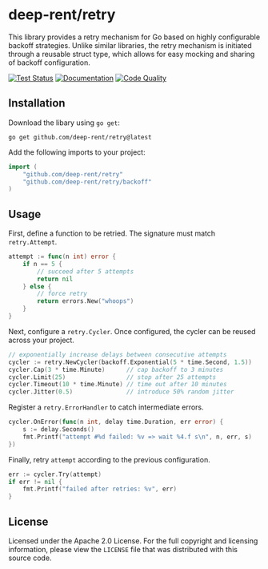 # deep-rent/retry

This library provides a retry mechanism for Go based on highly configurable backoff strategies. Unlike similar libraries, the retry mechanism is initiated through a reusable struct type, which allows for easy mocking and sharing of backoff configuration.

[![Test Status](https://github.com/deep-rent/retry/actions/workflows/test.yml/badge.svg)](https://github.com/deep-rent/retry/actions/workflows/test.yml) [![Documentation](https://img.shields.io/badge/godoc-reference-blue.svg)](https://godoc.org/github.com/deep-rent/retry) [![Code Quality](https://goreportcard.com/badge/github.com/nanomsg/mangos)](https://goreportcard.com/report/github.com/deep-rent/retry)


## Installation

Download the libary using `go get`:

```
go get github.com/deep-rent/retry@latest
```

Add the following imports to your project:

```go
import (
    "github.com/deep-rent/retry"
    "github.com/deep-rent/retry/backoff"
)
```

## Usage

First, define a function to be retried. The signature must match `retry.Attempt`.

```go
attempt := func(n int) error {
    if n == 5 {
        // succeed after 5 attempts
        return nil
    } else {
        // force retry
        return errors.New("whoops")
    }
}
```

Next, configure a `retry.Cycler`. Once configured, the cycler can be reused across your project.

```go
// exponentially increase delays between consecutive attempts
cycler := retry.NewCycler(backoff.Exponential(5 * time.Second, 1.5))
cycler.Cap(3 * time.Minute)      // cap backoff to 3 minutes
cycler.Limit(25)                 // stop after 25 attempts
cycler.Timeout(10 * time.Minute) // time out after 10 minutes
cycler.Jitter(0.5)               // introduce 50% random jitter
```

Register a `retry.ErrorHandler` to catch intermediate errors.

```go
cycler.OnError(func(n int, delay time.Duration, err error) {
    s := delay.Seconds()
    fmt.Printf("attempt #%d failed: %v => wait %4.f s\n", n, err, s)
})
```

Finally, retry `attempt` according to the previous configuration.

```go
err := cycler.Try(attempt)
if err != nil {
    fmt.Printf("failed after retries: %v", err)
}
```

## License

Licensed under the Apache 2.0 License. For the full copyright and licensing information, please view the `LICENSE` file that was distributed with this source code.